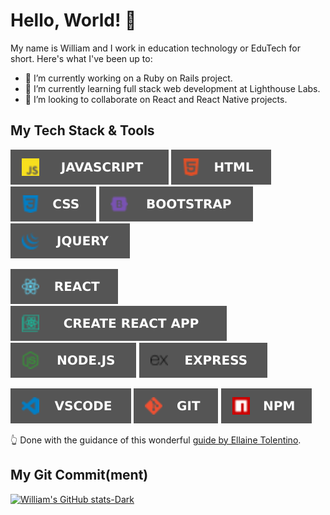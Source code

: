# Hello, World! 👋

<!-- ## Pleasure to meet you. 🤝 -->
My name is William and I work in education technology or EduTech for short. Here's what I've been up to:
- 🔭 I’m currently working on a Ruby on Rails project.
- 🌱 I’m currently learning full stack web development at Lighthouse Labs.
- 👯 I’m looking to collaborate on React and React Native projects.

## My Tech Stack & Tools

![JavaScript](assets/javascript.svg) ![HTML](assets/html.svg) ![CSS](assets/css.svg)  ![Bootstrap](assets/bootstrap.svg) ![jQuery](assets/jquery.svg)

![React](assets/react.svg) ![Create React App](assets/create.svg) ![Node](assets/node.svg) ![Express](assets/express.svg)

![VSCode](assets/vscode.svg) ![Git](assets/git.svg) ![NPM](assets/npm.svg)

👆 Done with the guidance of this wonderful [guide by Ellaine Tolentino](https://dev.to/tolentinoel/customized-tech-stack-badges-for-your-profile-1dpg).

## My Git Commit(ment)
[![William's GitHub stats-Dark](https://github-readme-stats.vercel.app/api?username=linkwithlionhart&show_icons=true&theme=gruvbox)](https://github.com/linkwithlionhart/github-readme-stats)